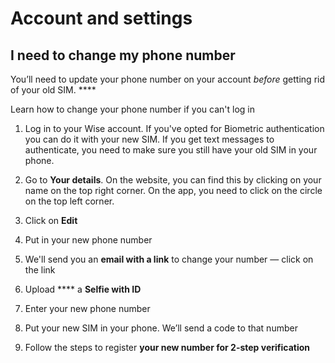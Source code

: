 # Account and settings  
## I need to change my phone number  
You’ll need to update your phone number on your account _before_ getting rid of your old SIM. ****

Learn how to change your phone number if you can't log in

  1. Log in to your Wise account. If you've opted for Biometric authentication you can do it with your new SIM. If you get text messages to authenticate, you need to make sure you still have your old SIM in your phone.

  2. Go to **Your details**. On the website, you can find this by clicking on your name on the top right corner. On the app, you need to click on the circle on the top left corner.

  3. Click on **Edit**

  4. Put in your new phone number

  5. We'll send you an **email with a link** to change your number — click on the link

  6. Upload **** a **Selfie with ID**

  7. Enter your new phone number

  8. Put your new SIM in your phone. We’ll send a code to that number

  9. Follow the steps to register **your new number for 2-step verification**